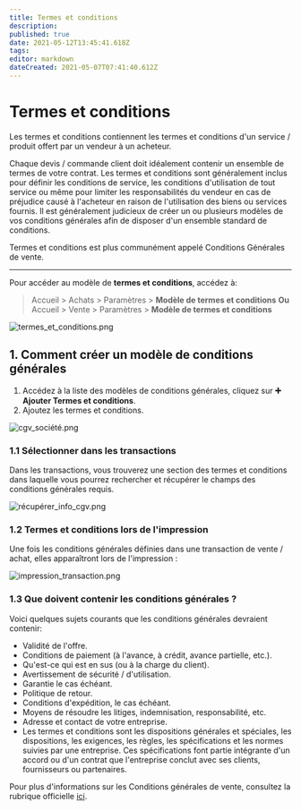 ```yaml
---
title: Termes et conditions
description: 
published: true
date: 2021-05-12T13:45:41.618Z
tags: 
editor: markdown
dateCreated: 2021-05-07T07:41:40.612Z
---
```


# Termes et conditions

Les termes et conditions contiennent les termes et conditions d'un service / produit offert par un vendeur à un acheteur.

Chaque devis / commande client doit idéalement contenir un ensemble de termes de votre contrat. Les termes et conditions sont généralement inclus pour définir les conditions de service, les conditions d'utilisation de tout service ou même pour limiter les responsabilités du vendeur en cas de préjudice causé à l'acheteur en raison de l'utilisation des biens ou services fournis. Il est généralement judicieux de créer un ou plusieurs modèles de vos conditions générales afin de disposer d'un ensemble standard de conditions.

Termes et conditions est plus communément appelé Conditions Générales de vente.

---

Pour accéder au modèle de **termes et conditions**, accédez à: 

> Accueil > Achats > Paramètres > **Modèle de termes et conditions**
**Ou**
> Accueil > Vente > Paramètres > **Modèle de termes et conditions**

![termes_et_conditions.png](/setup/terms-and-conditions/termes_et_conditions.png)

## 1. Comment créer un modèle de conditions générales 

1. Accédez à la liste des modèles de conditions générales, cliquez sur **:heavy_plus_sign: Ajouter Termes et conditions**.
2. Ajoutez les termes et conditions.

![cgv_société.png](/setup/terms-and-conditions/cgv_société.png)

### 1.1 Sélectionner dans les transactions

Dans les transactions, vous trouverez une section des termes et conditions dans laquelle vous pourrez rechercher et récupérer le champs des conditions générales requis.

![récupérer_info_cgv.png](/setup/terms-and-conditions/récupérer_info_cgv.png)

### 1.2 Termes et conditions lors de l'impression

Une fois les conditions générales définies dans une transaction de vente / achat, elles apparaîtront lors de l'impression :

![impression_transaction.png](/setup/terms-and-conditions/impression_transaction.png)

### 1.3 Que doivent contenir les conditions générales ?

Voici quelques sujets courants que les conditions générales devraient contenir:

- Validité de l'offre.
- Conditions de paiement (à l'avance, à crédit, avance partielle, etc.).
- Qu'est-ce qui est en sus (ou à la charge du client).
- Avertissement de sécurité / d'utilisation.
- Garantie le cas échéant.
- Politique de retour.
- Conditions d'expédition, le cas échéant.
- Moyens de résoudre les litiges, indemnisation, responsabilité, etc.
- Adresse et contact de votre entreprise.
- Les termes et conditions sont les dispositions générales et spéciales, les dispositions, les exigences, les règles, les spécifications et les normes suivies par une entreprise. Ces spécifications font partie intégrante d'un accord ou d'un contrat que l'entreprise conclut avec ses clients, fournisseurs ou partenaires.

Pour plus d'informations sur les Conditions générales de vente, consultez la rubrique officielle <a href=https://www.service-public.fr/professionnels-entreprises/vosdroits/F33527>ici</a>.








